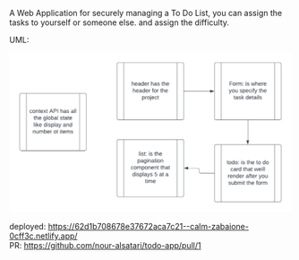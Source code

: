 A Web Application for securely managing a To Do List, you can assign the tasks to yourself or someone else. and assign the difficulty.

UML:


![uml](./uml.png)

deployed: 
https://62d1b708678e37672aca7c21--calm-zabaione-0cff3c.netlify.app/ <br />
PR: https://github.com/nour-alsatari/todo-app/pull/1

